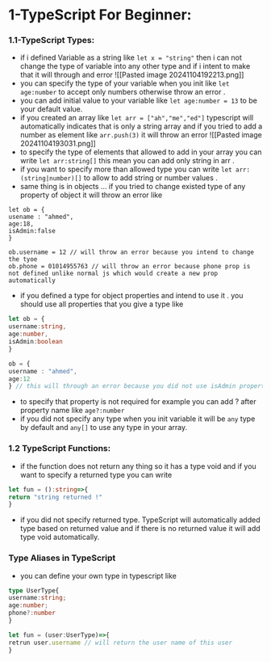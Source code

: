 
# 1-TypeScript For Beginner:

### 1.1-TypeScript Types:

- if i defined Variable as a string like `let x = "string"` then i can not change the type of variable into any other type and if i intent to make that it will through and error ![[Pasted image 20241104192213.png]]
-  you can specify the type of your variable when you init like `let age:number` to accept only numbers otherwise throw an error . 
- you can add initial value to your variable like `let age:number = 13` to be your default value.
- if you created an array like `let arr = ["ah","me","ed"]` typescript will automatically indicates that is only a string array and if you tried to add a number as element like `arr.push(3)` it will throw an error  ![[Pasted image 20241104193031.png]]
- to specify the type of elements that allowed to add in your array you can write `let arr:string[]` this mean you can add only string in arr .
- if you want to specify more than allowed type you can write `let arr:(string|number)[]` to allow to add string or number values .
- same thing is in objects ... if you tried to change existed type of any property of object it will throw an error like 
``` Ts
let ob = {
usename : "ahmed",
age:18,
isAdmin:false
}

ob.username = 12 // will throw an error because you intend to change the tyoe
ob.phone = 01014955763 // will throw an error because phone prop is not defined unlike normal js which would create a new prop automatically
```
- if you defined a type for object properties and intend to use it . you should use all properties that you give a type like
``` ts
let ob = {
username:string,
age:number,
isAdmin:boolean
}

ob = {
username : "ahmed",
age:12
} // this will through an error because you did not use isAdmin property
```
- to specify that property is not required for example you can add ? after property name like `age?:number`
- if you did not specify any type when you init variable it will be `any` type by default and `any[]` to use any type in your array.
### 1.2 TypeScript Functions:

- if the function does not return any thing so it has a type void and if you want to specify a returned type you can write
``` ts
let fun = ():string=>{
return "string returned !"
}
```
- if you did not specify returned type. TypeScript will automatically added type based on returned value and if there is no returned value it will add type void automatically.

### Type Aliases in TypeScript

- you can define your own type in typescript like 
``` ts 
type UserType{
username:string;
age:number;
phone?:number
}

let fun = (user:UserType)=>{
retrun user.username // will return the user name of this user 
}
```